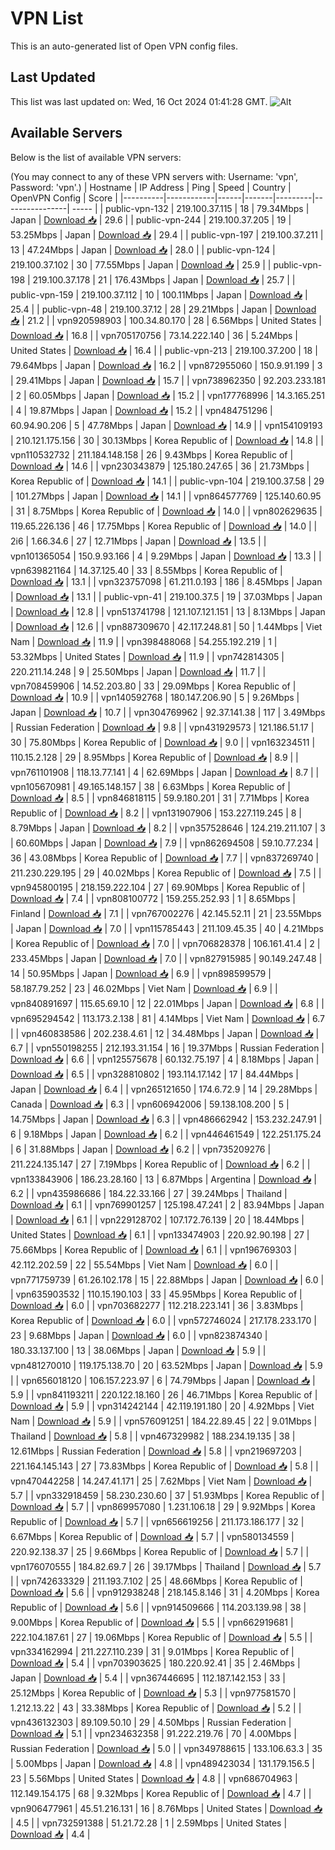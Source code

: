 # VPN List

This is an auto-generated list of Open VPN config files.

## Last Updated

This list was last updated on: Wed, 16 Oct 2024 01:41:28 GMT.
![Alt](https://repobeats.axiom.co/api/embed/186b98318ef1479477931607c1ad7d823f12451f.svg "Repobeats analytics image")

## Available Servers

Below is the list of available VPN servers:

(You may connect to any of these VPN servers with: Username: 'vpn', Password: 'vpn'.)
| Hostname | IP Address | Ping | Speed | Country | OpenVPN Config | Score |
|----------|------------|------|-------|---------|----------------| ----- |
| public-vpn-132 | 219.100.37.115 | 18 | 79.34Mbps | Japan | [Download 📥](./configs/server_0_JP.ovpn) | 29.6 |
| public-vpn-244 | 219.100.37.205 | 19 | 53.25Mbps | Japan | [Download 📥](./configs/server_1_JP.ovpn) | 29.4 |
| public-vpn-197 | 219.100.37.211 | 13 | 47.24Mbps | Japan | [Download 📥](./configs/server_2_JP.ovpn) | 28.0 |
| public-vpn-124 | 219.100.37.102 | 30 | 77.55Mbps | Japan | [Download 📥](./configs/server_3_JP.ovpn) | 25.9 |
| public-vpn-198 | 219.100.37.178 | 21 | 176.43Mbps | Japan | [Download 📥](./configs/server_4_JP.ovpn) | 25.7 |
| public-vpn-159 | 219.100.37.112 | 10 | 100.11Mbps | Japan | [Download 📥](./configs/server_5_JP.ovpn) | 25.4 |
| public-vpn-48 | 219.100.37.12 | 28 | 29.21Mbps | Japan | [Download 📥](./configs/server_6_JP.ovpn) | 21.2 |
| vpn920598903 | 100.34.80.170 | 28 | 6.56Mbps | United States | [Download 📥](./configs/server_7_US.ovpn) | 16.8 |
| vpn705170756 | 73.14.222.140 | 36 | 5.24Mbps | United States | [Download 📥](./configs/server_8_US.ovpn) | 16.4 |
| public-vpn-213 | 219.100.37.200 | 18 | 79.64Mbps | Japan | [Download 📥](./configs/server_9_JP.ovpn) | 16.2 |
| vpn872955060 | 150.9.91.199 | 3 | 29.41Mbps | Japan | [Download 📥](./configs/server_10_JP.ovpn) | 15.7 |
| vpn738962350 | 92.203.233.181 | 2 | 60.05Mbps | Japan | [Download 📥](./configs/server_11_JP.ovpn) | 15.2 |
| vpn177768996 | 14.3.165.251 | 4 | 19.87Mbps | Japan | [Download 📥](./configs/server_12_JP.ovpn) | 15.2 |
| vpn484751296 | 60.94.90.206 | 5 | 47.78Mbps | Japan | [Download 📥](./configs/server_13_JP.ovpn) | 14.9 |
| vpn154109193 | 210.121.175.156 | 30 | 30.13Mbps | Korea Republic of | [Download 📥](./configs/server_14_KR.ovpn) | 14.8 |
| vpn110532732 | 211.184.148.158 | 26 | 9.43Mbps | Korea Republic of | [Download 📥](./configs/server_15_KR.ovpn) | 14.6 |
| vpn230343879 | 125.180.247.65 | 36 | 21.73Mbps | Korea Republic of | [Download 📥](./configs/server_16_KR.ovpn) | 14.1 |
| public-vpn-104 | 219.100.37.58 | 29 | 101.27Mbps | Japan | [Download 📥](./configs/server_17_JP.ovpn) | 14.1 |
| vpn864577769 | 125.140.60.95 | 31 | 8.75Mbps | Korea Republic of | [Download 📥](./configs/server_18_KR.ovpn) | 14.0 |
| vpn802629635 | 119.65.226.136 | 46 | 17.75Mbps | Korea Republic of | [Download 📥](./configs/server_19_KR.ovpn) | 14.0 |
| 2i6 | 1.66.34.6 | 27 | 12.71Mbps | Japan | [Download 📥](./configs/server_20_JP.ovpn) | 13.5 |
| vpn101365054 | 150.9.93.166 | 4 | 9.29Mbps | Japan | [Download 📥](./configs/server_21_JP.ovpn) | 13.3 |
| vpn639821164 | 14.37.125.40 | 33 | 8.55Mbps | Korea Republic of | [Download 📥](./configs/server_22_KR.ovpn) | 13.1 |
| vpn323757098 | 61.211.0.193 | 186 | 8.45Mbps | Japan | [Download 📥](./configs/server_23_JP.ovpn) | 13.1 |
| public-vpn-41 | 219.100.37.5 | 19 | 37.03Mbps | Japan | [Download 📥](./configs/server_24_JP.ovpn) | 12.8 |
| vpn513741798 | 121.107.121.151 | 13 | 8.13Mbps | Japan | [Download 📥](./configs/server_25_JP.ovpn) | 12.6 |
| vpn887309670 | 42.117.248.81 | 50 | 1.44Mbps | Viet Nam | [Download 📥](./configs/server_26_VN.ovpn) | 11.9 |
| vpn398488068 | 54.255.192.219 | 1 | 53.32Mbps | United States | [Download 📥](./configs/server_27_US.ovpn) | 11.9 |
| vpn742814305 | 220.211.14.248 | 9 | 25.50Mbps | Japan | [Download 📥](./configs/server_28_JP.ovpn) | 11.7 |
| vpn708459906 | 14.52.203.80 | 33 | 29.09Mbps | Korea Republic of | [Download 📥](./configs/server_29_KR.ovpn) | 10.9 |
| vpn140592768 | 180.147.206.90 | 5 | 9.26Mbps | Japan | [Download 📥](./configs/server_30_JP.ovpn) | 10.7 |
| vpn304769962 | 92.37.141.38 | 117 | 3.49Mbps | Russian Federation | [Download 📥](./configs/server_31_RU.ovpn) | 9.8 |
| vpn431929573 | 121.186.51.17 | 30 | 75.80Mbps | Korea Republic of | [Download 📥](./configs/server_32_KR.ovpn) | 9.0 |
| vpn163234511 | 110.15.2.128 | 29 | 8.95Mbps | Korea Republic of | [Download 📥](./configs/server_33_KR.ovpn) | 8.9 |
| vpn761101908 | 118.13.77.141 | 4 | 62.69Mbps | Japan | [Download 📥](./configs/server_34_JP.ovpn) | 8.7 |
| vpn105670981 | 49.165.148.157 | 38 | 6.63Mbps | Korea Republic of | [Download 📥](./configs/server_35_KR.ovpn) | 8.5 |
| vpn846818115 | 59.9.180.201 | 31 | 7.71Mbps | Korea Republic of | [Download 📥](./configs/server_36_KR.ovpn) | 8.2 |
| vpn131907906 | 153.227.119.245 | 8 | 8.79Mbps | Japan | [Download 📥](./configs/server_37_JP.ovpn) | 8.2 |
| vpn357528646 | 124.219.211.107 | 3 | 60.60Mbps | Japan | [Download 📥](./configs/server_38_JP.ovpn) | 7.9 |
| vpn862694508 | 59.10.77.234 | 36 | 43.08Mbps | Korea Republic of | [Download 📥](./configs/server_39_KR.ovpn) | 7.7 |
| vpn837269740 | 211.230.229.195 | 29 | 40.02Mbps | Korea Republic of | [Download 📥](./configs/server_40_KR.ovpn) | 7.5 |
| vpn945800195 | 218.159.222.104 | 27 | 69.90Mbps | Korea Republic of | [Download 📥](./configs/server_41_KR.ovpn) | 7.4 |
| vpn808100772 | 159.255.252.93 | 1 | 8.65Mbps | Finland | [Download 📥](./configs/server_42_FI.ovpn) | 7.1 |
| vpn767002276 | 42.145.52.11 | 21 | 23.55Mbps | Japan | [Download 📥](./configs/server_43_JP.ovpn) | 7.0 |
| vpn115785443 | 211.109.45.35 | 40 | 4.21Mbps | Korea Republic of | [Download 📥](./configs/server_44_KR.ovpn) | 7.0 |
| vpn706828378 | 106.161.41.4 | 2 | 233.45Mbps | Japan | [Download 📥](./configs/server_45_JP.ovpn) | 7.0 |
| vpn827915985 | 90.149.247.48 | 14 | 50.95Mbps | Japan | [Download 📥](./configs/server_46_JP.ovpn) | 6.9 |
| vpn898599579 | 58.187.79.252 | 23 | 46.02Mbps | Viet Nam | [Download 📥](./configs/server_47_VN.ovpn) | 6.9 |
| vpn840891697 | 115.65.69.10 | 12 | 22.01Mbps | Japan | [Download 📥](./configs/server_48_JP.ovpn) | 6.8 |
| vpn695294542 | 113.173.2.138 | 81 | 4.14Mbps | Viet Nam | [Download 📥](./configs/server_49_VN.ovpn) | 6.7 |
| vpn460838586 | 202.238.4.61 | 12 | 34.48Mbps | Japan | [Download 📥](./configs/server_50_JP.ovpn) | 6.7 |
| vpn550198255 | 212.193.31.154 | 16 | 19.37Mbps | Russian Federation | [Download 📥](./configs/server_51_RU.ovpn) | 6.6 |
| vpn125575678 | 60.132.75.197 | 4 | 8.18Mbps | Japan | [Download 📥](./configs/server_52_JP.ovpn) | 6.5 |
| vpn328810802 | 193.114.17.142 | 17 | 84.44Mbps | Japan | [Download 📥](./configs/server_53_JP.ovpn) | 6.4 |
| vpn265121650 | 174.6.72.9 | 14 | 29.28Mbps | Canada | [Download 📥](./configs/server_54_CA.ovpn) | 6.3 |
| vpn606942006 | 59.138.108.200 | 5 | 14.75Mbps | Japan | [Download 📥](./configs/server_55_JP.ovpn) | 6.3 |
| vpn486662942 | 153.232.247.91 | 6 | 9.18Mbps | Japan | [Download 📥](./configs/server_56_JP.ovpn) | 6.2 |
| vpn446461549 | 122.251.175.24 | 6 | 31.88Mbps | Japan | [Download 📥](./configs/server_57_JP.ovpn) | 6.2 |
| vpn735209276 | 211.224.135.147 | 27 | 7.19Mbps | Korea Republic of | [Download 📥](./configs/server_58_KR.ovpn) | 6.2 |
| vpn133843906 | 186.23.28.160 | 13 | 6.87Mbps | Argentina | [Download 📥](./configs/server_59_AR.ovpn) | 6.2 |
| vpn435986686 | 184.22.33.166 | 27 | 39.24Mbps | Thailand | [Download 📥](./configs/server_60_TH.ovpn) | 6.1 |
| vpn769901257 | 125.198.47.241 | 2 | 83.94Mbps | Japan | [Download 📥](./configs/server_61_JP.ovpn) | 6.1 |
| vpn229128702 | 107.172.76.139 | 20 | 18.44Mbps | United States | [Download 📥](./configs/server_62_US.ovpn) | 6.1 |
| vpn133474903 | 220.92.90.198 | 27 | 75.66Mbps | Korea Republic of | [Download 📥](./configs/server_63_KR.ovpn) | 6.1 |
| vpn196769303 | 42.112.202.59 | 22 | 55.54Mbps | Viet Nam | [Download 📥](./configs/server_64_VN.ovpn) | 6.0 |
| vpn771759739 | 61.26.102.178 | 15 | 22.88Mbps | Japan | [Download 📥](./configs/server_65_JP.ovpn) | 6.0 |
| vpn635903532 | 110.15.190.103 | 33 | 45.95Mbps | Korea Republic of | [Download 📥](./configs/server_66_KR.ovpn) | 6.0 |
| vpn703682277 | 112.218.223.141 | 36 | 3.83Mbps | Korea Republic of | [Download 📥](./configs/server_67_KR.ovpn) | 6.0 |
| vpn572746024 | 217.178.233.170 | 23 | 9.68Mbps | Japan | [Download 📥](./configs/server_68_JP.ovpn) | 6.0 |
| vpn823874340 | 180.33.137.100 | 13 | 38.06Mbps | Japan | [Download 📥](./configs/server_69_JP.ovpn) | 5.9 |
| vpn481270010 | 119.175.138.70 | 20 | 63.52Mbps | Japan | [Download 📥](./configs/server_70_JP.ovpn) | 5.9 |
| vpn656018120 | 106.157.223.97 | 6 | 74.79Mbps | Japan | [Download 📥](./configs/server_71_JP.ovpn) | 5.9 |
| vpn841193211 | 220.122.18.160 | 26 | 46.71Mbps | Korea Republic of | [Download 📥](./configs/server_72_KR.ovpn) | 5.9 |
| vpn314242144 | 42.119.191.180 | 20 | 4.92Mbps | Viet Nam | [Download 📥](./configs/server_73_VN.ovpn) | 5.9 |
| vpn576091251 | 184.22.89.45 | 22 | 9.01Mbps | Thailand | [Download 📥](./configs/server_74_TH.ovpn) | 5.8 |
| vpn467329982 | 188.234.19.135 | 38 | 12.61Mbps | Russian Federation | [Download 📥](./configs/server_75_RU.ovpn) | 5.8 |
| vpn219697203 | 221.164.145.143 | 27 | 73.83Mbps | Korea Republic of | [Download 📥](./configs/server_76_KR.ovpn) | 5.8 |
| vpn470442258 | 14.247.41.171 | 25 | 7.62Mbps | Viet Nam | [Download 📥](./configs/server_77_VN.ovpn) | 5.7 |
| vpn332918459 | 58.230.230.60 | 37 | 51.93Mbps | Korea Republic of | [Download 📥](./configs/server_78_KR.ovpn) | 5.7 |
| vpn869957080 | 1.231.106.18 | 29 | 9.92Mbps | Korea Republic of | [Download 📥](./configs/server_79_KR.ovpn) | 5.7 |
| vpn656619256 | 211.173.186.177 | 32 | 6.67Mbps | Korea Republic of | [Download 📥](./configs/server_80_KR.ovpn) | 5.7 |
| vpn580134559 | 220.92.138.37 | 25 | 9.66Mbps | Korea Republic of | [Download 📥](./configs/server_81_KR.ovpn) | 5.7 |
| vpn176070555 | 184.82.69.7 | 26 | 39.17Mbps | Thailand | [Download 📥](./configs/server_82_TH.ovpn) | 5.7 |
| vpn742633329 | 211.193.7.102 | 25 | 48.66Mbps | Korea Republic of | [Download 📥](./configs/server_83_KR.ovpn) | 5.6 |
| vpn912938248 | 218.145.8.146 | 31 | 4.20Mbps | Korea Republic of | [Download 📥](./configs/server_84_KR.ovpn) | 5.6 |
| vpn914509666 | 114.203.139.98 | 38 | 9.00Mbps | Korea Republic of | [Download 📥](./configs/server_85_KR.ovpn) | 5.5 |
| vpn662919681 | 222.104.187.61 | 27 | 19.06Mbps | Korea Republic of | [Download 📥](./configs/server_86_KR.ovpn) | 5.5 |
| vpn334162994 | 211.227.110.239 | 31 | 9.01Mbps | Korea Republic of | [Download 📥](./configs/server_87_KR.ovpn) | 5.4 |
| vpn703903625 | 180.220.92.41 | 35 | 2.46Mbps | Japan | [Download 📥](./configs/server_88_JP.ovpn) | 5.4 |
| vpn367446695 | 112.187.142.153 | 33 | 25.12Mbps | Korea Republic of | [Download 📥](./configs/server_89_KR.ovpn) | 5.3 |
| vpn977581570 | 1.212.13.22 | 43 | 33.38Mbps | Korea Republic of | [Download 📥](./configs/server_90_KR.ovpn) | 5.2 |
| vpn436132303 | 89.109.50.10 | 29 | 4.50Mbps | Russian Federation | [Download 📥](./configs/server_91_RU.ovpn) | 5.1 |
| vpn234632358 | 91.222.219.76 | 70 | 4.00Mbps | Russian Federation | [Download 📥](./configs/server_92_RU.ovpn) | 5.0 |
| vpn349788615 | 133.106.63.3 | 35 | 5.00Mbps | Japan | [Download 📥](./configs/server_93_JP.ovpn) | 4.8 |
| vpn489423034 | 131.179.156.5 | 23 | 5.56Mbps | United States | [Download 📥](./configs/server_94_US.ovpn) | 4.8 |
| vpn686704963 | 112.149.154.175 | 68 | 9.32Mbps | Korea Republic of | [Download 📥](./configs/server_95_KR.ovpn) | 4.7 |
| vpn906477961 | 45.51.216.131 | 16 | 8.76Mbps | United States | [Download 📥](./configs/server_96_US.ovpn) | 4.5 |
| vpn732591388 | 51.21.72.28 | 1 | 2.59Mbps | United States | [Download 📥](./configs/server_97_US.ovpn) | 4.4 |
